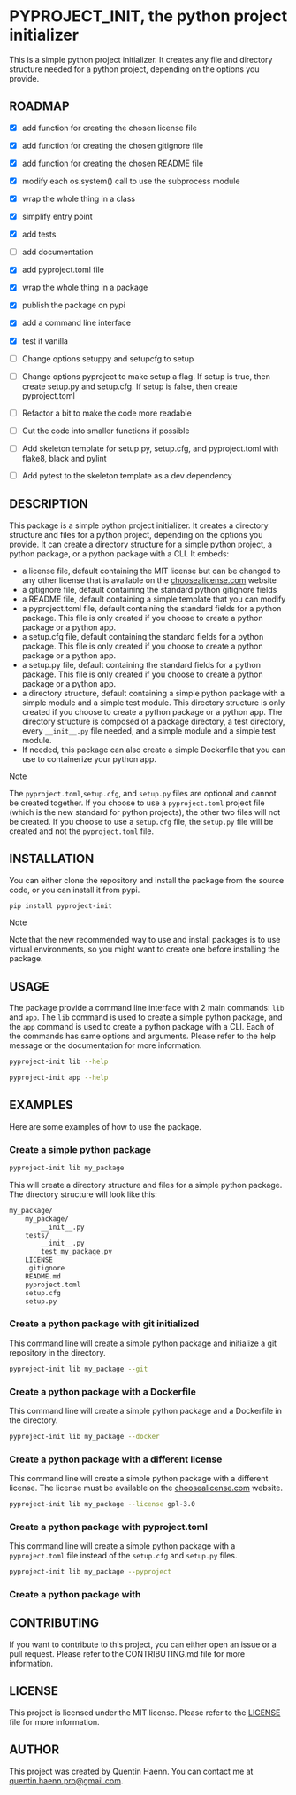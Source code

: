 # PYPROJECT_INIT, the python project initializer

This is a simple python project initializer. It creates any file and directory structure needed for a python project, depending on the options you provide.

## ROADMAP

- [x] add function for creating the chosen license file
- [x] add function for creating the chosen gitignore file
- [x] add function for creating the chosen README file
- [x] modify each os.system() call to use the subprocess module
- [x] wrap the whole thing in a class
- [x] simplify entry point
- [x] add tests
- [ ] add documentation
- [x] add pyproject.toml file
- [x] wrap the whole thing in a package
- [x] publish the package on pypi
- [x] add a command line interface
- [x] test it vanilla
- [ ] Change options setuppy and setupcfg to setup
- [ ] Change options pyproject to make setup a flag. If setup is true, then create setup.py and setup.cfg. If setup is false, then create pyproject.toml
- [ ] Refactor a bit to make the code more readable
- [ ] Cut the code into smaller functions if possible
- [ ] Add skeleton template for setup.py, setup.cfg, and pyproject.toml with flake8, black and pylint
- [ ] Add pytest to the skeleton template as a dev dependency


## DESCRIPTION

This package is a simple python project initializer. It creates a directory structure and files for a python project, depending on the options you provide. It can create a directory structure for a simple python project, a python package, or a python package with a CLI. It embeds:

- a license file, default containing the MIT license but can be changed to any other license that is available on the [choosealicense.com](https://choosealicense.com) website
- a gitignore file, default containing the standard python gitignore fields
- a README file, default containing a simple template that you can modify
- a pyproject.toml file, default containing the standard fields for a python package. This file is only created if you choose to create a python package or a python app.
- a setup.cfg file, default containing the standard fields for a python package. This file is only created if you choose to create a python package or a python app.
- a setup.py file, default containing the standard fields for a python package. This file is only created if you choose to create a python package or a python app.
- a directory structure, default containing a simple python package with a simple module and a simple test module. This directory structure is only created if you choose to create a python package or a python app. The directory structure is composed of a package directory, a test directory, every `__init__.py` file needed, and a simple module and a simple test module.
- If needed, this package can also create a simple Dockerfile that you can use to containerize your python app.

> [!NOTE]
> The `pyproject.toml`,`setup.cfg`, and `setup.py` files are optional and cannot be created together. If you choose to use a `pyproject.toml` project file (which is the new standard for python projects), the other two files will not be created. If you choose to use a `setup.cfg` file, the `setup.py` file will be created and not the `pyproject.toml` file.

## INSTALLATION

You can either clone the repository and install the package from the source code, or you can install it from pypi.

```bash
pip install pyproject-init
```

> [!NOTE]
> Note that the new recommended way to use and install packages is to use virtual environments, so you might want to create one before installing the package.

## USAGE

The package provide a command line interface with 2 main commands: `lib` and `app`. The `lib` command is used to create a simple python package, and the `app` command is used to create a python package with a CLI. Each of the commands has same options and arguments. Please refer to the help message or the documentation for more information.

```bash
pyproject-init lib --help
```

```bash
pyproject-init app --help
```

## EXAMPLES

Here are some examples of how to use the package.

### Create a simple python package

```bash
pyproject-init lib my_package
```

This will create a directory structure and files for a simple python package. The directory structure will look like this:

```bash
my_package/
    my_package/
        __init__.py
    tests/
        __init__.py
        test_my_package.py
    LICENSE
    .gitignore
    README.md
    pyproject.toml
    setup.cfg
    setup.py
```

### Create a python package with git initialized

This command line will create a simple python package and initialize a git repository in the directory.

```bash
pyproject-init lib my_package --git
```

### Create a python package with a Dockerfile

This command line will create a simple python package and a Dockerfile in the directory.

```bash
pyproject-init lib my_package --docker
```

### Create a python package with a different license

This command line will create a simple python package with a different license. The license must be available on the [choosealicense.com](https://choosealicense.com) website.

```bash
pyproject-init lib my_package --license gpl-3.0
```

### Create a python package with pyproject.toml

This command line will create a simple python package with a `pyproject.toml` file instead of the `setup.cfg` and `setup.py` files.

```bash
pyproject-init lib my_package --pyproject
```

### Create a python package with

## CONTRIBUTING

If you want to contribute to this project, you can either open an issue or a pull request. Please refer to the CONTRIBUTING.md file for more information.

## LICENSE

This project is licensed under the MIT license. Please refer to the [LICENSE](./LICENSE) file for more information.

## AUTHOR

This project was created by Quentin Haenn. You can contact me at [quentin.haenn.pro@gmail.com](mailto:quentin.haenn.pro@gmail.com?subject=pyproject-init).